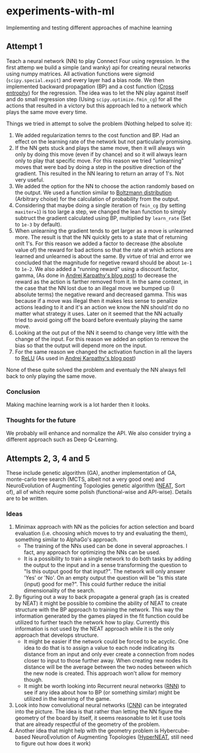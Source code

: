 # experiments-with-ml
Implementing and testing different approaches of machine learning

## Attempt 1
Teach a neural network (NN) to play Connect Four using regression.
In the first attemp we build a simple (and wanky) api for creating neural networks using numpy matrices.
All activation functions were sigmoid (`scipy.special.expit`) and every layer had a bias node.
We then implemented backward propagation (BP) and a cost function ([Cross entrophy](https://en.wikipedia.org/wiki/Cross_entropy)) for the regression.
The idea was to let the NN play against itself and do small regression step (Using `scipy.optimize.fmin_cg`) for all the actions that resulted in a victory but this approach led to a network which plays the same move every time.

Things we tried in attempt to solve the problem (Nothing helped to solve it):
1. We added regularization temrs to the cost function and BP. Had an effect on the learning rate of the network but not particularly promising.
2. If the NN gets stuck and plays the same move, then it will always win only by doing this move (even if by chance) and so it will always learn only to play that specific move. For this reason we tried "unlearning" moves that were bad by doing a step in the positive direction of the gradient. This resulted in the NN learing to return an array of 1's. Not very useful.
3. We added the option for the NN to choose the action randomly based on the output. We used a function similar to [Boltzmann distribution](https://en.wikipedia.org/wiki/Boltzmann_distribution) (Arbitrary choise) for the calculation of probability from the output.
4. Considering that maybe doing a single iteration of `fmin_cg` (by setting `maxiter=1`) is too large a step, we changed the lean function to simply subtruct the gradient calculated using BP, multiplied by `learn_rate` (Set to `1e-3` by default).
5. When unlearning the gradient tends to get larger as a move is unlearned more. The result is that the NN quickly gets to a state that of returning onlt 1's. For this reason we added a factor to decrease (the absolute value of) the reward for bad actions so that the rate at which actions are learned and unlearned is about the same. By virtue of trial and error we concluded that the magnitude for negetive reward should be about `1e-1` to `1e-2`. We also added a "running reward" using a discount factor, gamma, (As done in [Andrej Karpathy's blog post](http://karpathy.github.io/2016/05/31/rl/)) to decrease the reward as the action is farther removed from it. In the same context, in the case that the NN lost due to an illegal move we bumped up (I absolute terms) the negative reward and decreased gamma. This was because if a move was illegal then it makes less sense to penalize actions leading to it and it's an action we know the NN should'nt do no matter what strategy it uses. Later on it seemed that the NN actually tried to avoid going off the board before eventualy playing the same move.
6. Looking at the out put of the NN it seemd to change very little with the change of the input. For this reason we added an option to remove the bias so that the output will depend more on the input.
7. For the same reason we changed the activation function in all the layers to [ReLU](https://en.wikipedia.org/wiki/Rectifier_(neural_networks)) (As used in [Andrej Karpathy's blog post](http://karpathy.github.io/2016/05/31/rl/))

None of these quite solved the problem and eventualy the NN always fell back to only playing the same move.

### Conclusion
Making machine learning work is a lot harder then it looks.

### Thoughts for the future
We probably will enhance and normalize the API.
We also consider trying a different approach such as Deep Q-Learning.

## Attempts 2, 3, 4 and 5
These include genetic algorithm (GA), another implementation of GA, monte-carlo tree search (MCTS, albeit not a very good one) and NeuroEvolution of Augmenting Topologies genetic algorithm ([NEAT](http://nn.cs.utexas.edu/?neat), Sort of), all of which require some polish (functional-wise and API-wise).
Details are to be written.

### Ideas
1. Minimax approach with NN as the policies for action selection and board evaluation (i.e. choosing which moves to try and evaluating the them), something similar to AlphaGo's approach.
    * The training of the NNs used can be done in several approaches. I fact, any approach for optimizing the NNs can be used.
    * It is a possibility to train a single network to do both tasks by adding the output to the input and in a sense transforming the question to "Is this output good for that input?". The network will only answer 'Yes' or 'No'. On an empty output the question will be "Is this state (input) good for me?".
        This could further reduce the initial dimensionality of the search.
2. By figuring out a way to back propagate a general graph (as is created by NEAT) it might be possible to combine the ability of NEAT to create structure with the BP approach to training the network. This way the information generated by the games played in the fit function could be utilized to further teach the network how to play. Currently this information is not used by the NEAT approach while it is the only approach that develops structure. 
    * It might be easier if the network could be forced to be acyclic. One idea to do that is to assign a value to each node indicating its distance from an input and only ever create a connection from nodes closer to input to those further away. When creating new nodes its distance will be the average between the two nodes between which the new node is created. This approach won't allow for memory though.
    * It might be worth looking into Recurrent neural networks ([RNN](http://karpathy.github.io/2015/05/21/rnn-effectiveness/)) to see if any idea about how to BP (or something similar) might be utilized in the learning of the game.
3. Look into how convolutional neural networks ([CNN](http://cs231n.github.io/convolutional-networks/)) can be integrated into the picture. The idea is that rather than letting the NN figure the geometry of the board by itself, it seems reasonable to let it use tools that are already respectful of the geometry of the problem.
4. Another idea that might help with the geometry problem is Hybercube-based NeuroEvolution of Augmenting Topologies ([HyperNEAT](http://eplex.cs.ucf.edu/hyperNEATpage/), still need to figure out how does it work)